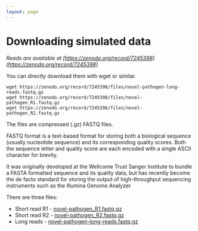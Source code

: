 ```yaml
---
layout: page
---
```


# Downloading simulated data 

*Reads are available at [https://zenodo.org/record/7245398](https://zenodo.org/record/7245398)*

You can directly download them with wget or similar. 

```
wget https://zenodo.org/record/7245398/files/novel-pathogen-long-reads.fastq.gz
wget https://zenodo.org/record/7245398/files/novel-pathogen_R1.fastq.gz
wget https://zenodo.org/record/7245398/files/novel-pathogen_R2.fastq.gz
```

The files are compressed (.gz) FASTQ files. 

FASTQ format is a text-based format for storing both a biological sequence (usually nucleotide sequence) and its corresponding quality scores. Both the sequence letter and quality score are each encoded with a single ASCII character for brevity.

It was originally developed at the Wellcome Trust Sanger Institute to bundle a FASTA formatted sequence and its quality data, but has recently become the de facto standard for storing the output of high-throughput sequencing instruments such as the Illumina Genome Analyzer

There are three files: 

* Short read R1 - [novel-pathogen_R1.fastq.gz](https://zenodo.org/record/7245398/files/novel-pathogen_R1.fastq.gz)
* Short read R2 - [novel-pathogen_R2.fastq.gz](https://zenodo.org/record/7245398/files/novel-pathogen_R2.fastq.gz) 
* Long reads - [novel-pathogen-long-reads.fastq.gz](https://zenodo.org/record/7245398/files/novel-pathogen-long-reads.fastq.gz)